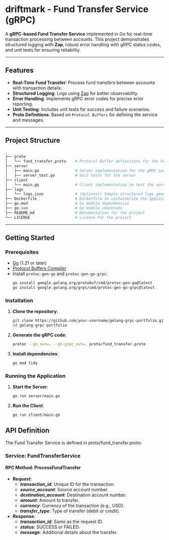 # driftmark - Fund Transfer Service (gRPC)

A **gRPC-based Fund Transfer Service** implemented in Go for real-time transaction processing between accounts. This project demonstrates structured logging with **Zap**, robust error handling with gRPC status codes, and unit tests for ensuring reliability.

---

## Features

- **Real-Time Fund Transfer**: Process fund transfers between accounts with transaction details.
- **Structured Logging**: Logs using [Zap](https://github.com/uber-go/zap) for better observability.
- **Error Handling**: Implements gRPC error codes for precise error reporting.
- **Unit Testing**: Includes unit tests for success and failure scenarios.
- **Proto Definitions**: Based on `Protocol Buffers` for defining the service and messages.

---

## Project Structure

```python
.
├── proto
│   └── fund_transfer.proto    # Protocol Buffer definitions for the Fund Transfer Service
├── server
│   ├── main.go                # Server implementation for the gRPC service
│   ├── server_test.go         # Unit tests for the server
├── client
│   └── main.go                # Client implementation to test the service
├── logs
│   └── logs.json              # (Optional) Sample structured logs generated by the service
├── Dockerfile                 # Dockerfile to containerize the application
├── go.mod                     # Go module dependencies
├── go.sum                     # Go module checksums
├── README.md                  # Documentation for the project
└── LICENSE                    # License for the project
```


---

## Getting Started

### Prerequisites

- [Go](https://golang.org/dl/) (1.21 or later)
- [Protocol Buffers Compiler](https://grpc.io/docs/protoc-installation/)
- Install `protoc-gen-go` and `protoc-gen-go-grpc`:
  ```bash
  go install google.golang.org/protobuf/cmd/protoc-gen-go@latest
  go install google.golang.org/grpc/cmd/protoc-gen-go-grpc@latest
  ```
  
### Installation
1. **Clone the repository**:
   ```bash
   git clone https://github.com/your-username/golang-grpc-portfolio.git
   cd golang-grpc-portfolio
   ```
2. **Generate the gRPC code**:
   ```bash
   protoc --go_out=. --go-grpc_out=. proto/fund_transfer.proto
   ```
3. **Install dependencies**:
   ```bash
   go mod tidy
   ```

### Running the Application
1. **Start the Server**:
   ```bash
   go run server/main.go
   ```
2. **Run the Client**:
   ```bash
   go run client/main.go
   ```

## API Definition
The Fund Transfer Service is defined in proto/fund_transfer.proto:

### **Service**: FundTransferService
#### **RPC Method**: ProcessFundTransfer

- **Request**:
  - ***transaction_id***: Unique ID for the transaction.
  - ***source_account***: Source account number.
  - ***destination_account***: Destination account number.
  - ***amount***: Amount to transfer.
  - ***currency***: Currency of the transaction (e.g., USD).
  - ***transfer_type***: Type of transfer (debit or credit).
- **Response**:
  - ***transaction_id***: Same as the request ID.
  - ***status***: SUCCESS or FAILED.
  - ***message***: Additional details about the transfer.
